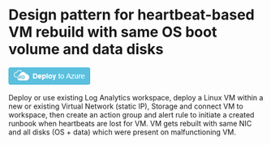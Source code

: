 # Design pattern for heartbeat-based VM rebuild with same OS boot volume and data disks

<a href="https://portal.azure.com/#create/Microsoft.Template/uri/https%3A%2F%2Fraw.githubusercontent.com%2Fzhjuve%2Fdesignpatterns%2Fmaster%2F001-vmrebuilddata%2Fazuredeploy.json" target="_blank"><img src="https://raw.githubusercontent.com/azure/azure-quickstart-templates/master/1-CONTRIBUTION-GUIDE/images/deploytoazure.png"/></a>

Deploy or use existing Log Analytics workspace, deploy a Linux VM within a new or existing Virtual Network (static IP), Storage and connect VM to workspace, then create an action group and alert rule to initiate a created runbook when heartbeats are lost for VM. VM gets rebuilt with same NIC and all disks (OS + data) which were present on malfunctioning VM.

